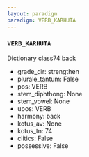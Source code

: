 ```yaml
---
layout: paradigm
paradigm: VERB_KARHUTA
---
```

### ` VERB_KARHUTA `

Dictionary class74 back 
* grade_dir: strengthen
* plurale_tantum: False
* pos: VERB
* stem_diphthong: None
* stem_vowel: None
* upos: VERB
* harmony: back
* kotus_av: None
* kotus_tn: 74
* clitics: False
* possessive: False
